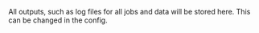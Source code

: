 All outputs, such as log files for all jobs and data will be stored here. This can be changed in the config.
